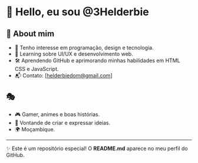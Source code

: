 # 👋 Hello, eu sou @3Helderbie  

## 🔹 About mim  
- 🚀 Tenho interesse em programação, design e tecnologia.  
- 🎨 Learning sobre UI/UX e desenvolvimento web.  
- 🛠️ Aprendendo GitHub e aprimorando minhas habilidades em HTML CSS e JavaScript.  
- 📬 Contato: [helderbiedom@gmail.com]  

## 🎭   
- 🎮 Gamer, animes e boas histórias.  
- 📖 Vontande de criar e expressar ideias.  
- 🌍 Moçambique.  

---

✨ Este é um repositório especial! O **README.md** aparece no meu perfil do GitHub.  


<!---
3Helderbie/3Helderbie is a ✨ special ✨ repository because its `README.md` (this file) appears on your GitHub profile.
You can click the Preview link to take a look at your changes.
--->

